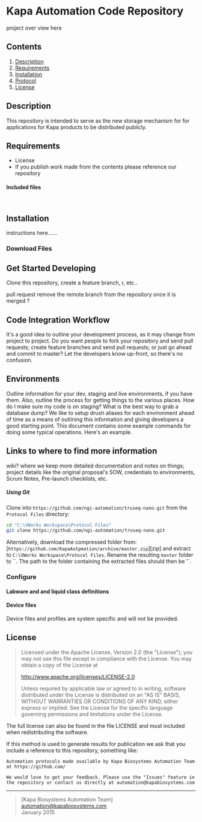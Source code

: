 # Kapa Automation Code Repository #

project over view here


## Contents ##
1. [Description](#Description)
2. [Requirements](#requirements)
3. [Installation](#installation)
4. [Protocol](#protocol)
5. [License](#license)

## Description ##
This repository is intended to serve as the new storage mechanism for for applications for Kapa products to be distributed publicly.

## Requirements ##
- License
- If you publish work made from the contents please reference our repository

#### Included files ####
```


```

## Installation ##

instructions here......


### Download Files ###


## Get Started Developing ##

Clone this repository, create a feature branch, r, etc.. 

pull request remove the remote branch from the repository once it is merged ?

## Code Integration Workflow ##

It's a good idea to outline your development process, as it may change from project to project. Do you want people to fork your repository and send pull requests; create feature branches and send pull requests; or just go ahead and commit to master? Let the developers know up-front, so there's no confusion.

## Environments ##

Outline information for your dev, staging and live environments, if you have them. Also, outline the process for getting things to the various places. How do I make sure my code is on staging? What is the best way to grab a database dump? We like to setup drush aliases for each environment ahead of time as a means of outlining this information and giving developers a good starting point. This document contains some example commands for doing some typical operations. Here's an example.

## Links to where to find more information ##

wiki? 
where we keep more detailed documentation and notes on things; project details like the original proposal's SOW, credentials to environments, Scrum Notes, Pre-launch checklists, etc.



##### Using Git #####
Clone into `https://github.com/ngi-automation/truseq-nano.git` from the `Protocol Files` directory:

```bash
cd "C:\VWorks Workspace\Protocol Files"
git clone https://github.com/ngi-automation/truseq-nano.git
```

Alternatively, download the compressed folder from:
[`https://github.com/KapaAutpmation/archive/master.zip`][zip]
and extract to `C:\VWorks Workspace\Protocol Files`. Rename the resulting `master` folder to ``. The path to the folder containing the extracted files should then be '`.

### Configure ###


#### Labware and and liquid class definitions ####


#### Device files ####
Device files and profiles are system specific and will not be provided. 


## License ##
> Licensed under the Apache License, Version 2.0 (the "License");
> you may not use this file except in compliance with the License.
> You may obtain a copy of the License at
> 
> http://www.apache.org/licenses/LICENSE-2.0
>
> Unless required by applicable law or agreed to in writing, software
> distributed under the License is distributed on an "AS IS" BASIS,
> WITHOUT WARRANTIES OR CONDITIONS OF ANY KIND, either express or implied.
> See the License for the specific language governing permissions and limitations under the License.

The full license can also be found in the file LICENSE and must included when redistributing the software.

If this method is used to generate results for publication we ask that you include a reference to this repository, something like:
```
Automation protocols made available by Kapa Biosystems Automation Team at https://github.com/

We would love to get your feedback. Please use the "Issues" feature in the repository or contact us directly at automation@kapabiosystems.com
```


[email]: mailto:automation@kapabiosystems.com "E-mail author"
[Kapa Auto]: https://www.kapabiosystems.com/product-applications/applications/next-generation-sequencing/automated-solutions/ "Kapa Automation Page"
[Kapa Main]: https://www.kapabiosystems.com/ "Kapa Main Website"

---

>[Kapa Biosystems Automation Team] 
<automation@kapabiosystems.com>  
January 2015

